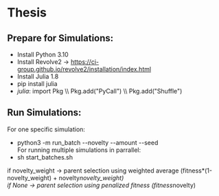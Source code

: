 # Thesis
 
## Prepare for Simulations:
- Install Python 3.10
- Install Revolve2 -> https://ci-group.github.io/revolve2/installation/index.html
- Install Julia 1.8
- pip install julia
- _julia_: import Pkg \\\\ Pkg.add("PyCall") \\\\ Pkg.add("Shuffle")

## Run Simulations:
For one specific simulation:
- python3 -m run_batch --novelty <novelty weigth or None> --amount <amount of simulations> --seed <seed><br/>
For running multiple simulations in parrallel:
- sh start_batches.sh 

if novelty\_weight -> parent selection using weighted average (fitness*(1-novelty\_weight) + novelty*novelty\_weight) </br>
if None -> parent selection using penalized fitness (fitness*novelty)
